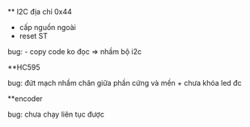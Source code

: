 ** I2C địa chỉ 0x44
- cấp nguồn ngoài
- reset ST

bug: - copy code ko đọc => nhầm bộ i2c 

**HC595

bug: đứt mạch nhầm chân giữa phần cứng và mền + chưa khóa led đc 

**encoder 

bug: chưa chạy liên tục được 
